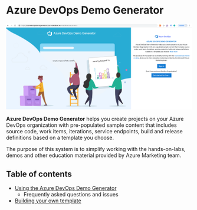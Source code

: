 # Azure DevOps Demo Generator

![images](About-Azure-DevOps-Demo-Generator/images/homepage.png)

**Azure DevOps Demo Generator** helps you create projects on your Azure DevOps organization with pre-populated sample content that includes source code, work items, iterations, service endpoints, build and release definitions based on a template you choose.

The purpose of this system is to simplify working with the hands-on-labs, demos and other education material provided by Azure Marketing team.

Table of contents
-----------------
* [Using the Azure DevOps Demo Generator](using.html)
    * Frequently asked questions and issues
* [Building your own template](extractor.htm)
